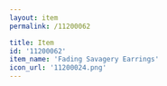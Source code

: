 ```yaml
---
layout: item
permalink: /11200062

title: Item
id: '11200062'
item_name: 'Fading Savagery Earrings'
icon_url: '11200024.png'
---
```

